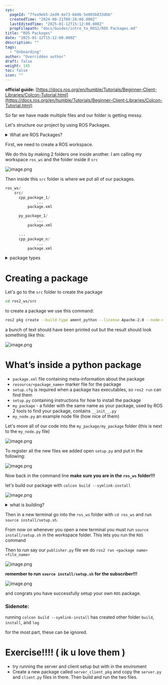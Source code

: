 ```yaml
---
sys:
  pageId: "7fea9eb5-2ed9-4e73-b6d6-5e093b833dbb"
  createdTime: "2024-08-21T00:28:00.000Z"
  lastEditedTime: "2025-01-12T15:12:00.000Z"
  propFilepath: "docs/Guides/intro_to_ROS2/ROS Packages.md"
title: "ROS Packages"
date: "2025-01-12T15:12:00.000Z"
description: ""
tags:
  - "Onboarding"
author: "Overridden author"
draft: false
weight: 145
toc: false
icon: ""
---
```


**official guide:** [https://docs.ros.org/en/humble/Tutorials/Beginner-Client-Libraries/Colcon-Tutorial.html](https://docs.ros.org/en/humble/Tutorials/Beginner-Client-Libraries/Colcon-Tutorial.html)

So far we have made multiple files and our folder is getting messy.

Let's structure our project by using ROS Packages.

<details>

<summary>What are ROS Packages?</summary>

ROS Packages are, as the name implies, packages of code that are highly sharable between ROS developers.

They consist of a folder, `package.xml` file, and source code

```python
      cpp_package_1/
		      ... imagine much code files here ..
          package.xml
```

</details>

First, we need to create a ROS workspace.

We do this by making 2 folders one inside another. I am calling my workspace `ros_ws` and the folder inside it `src`

![image.png](https://prod-files-secure.s3.us-west-2.amazonaws.com/d518164a-d88e-44d1-a4ee-3adb3bd8bce0/70706947-fd18-4537-a67b-e12946812d31/image.png?X-Amz-Algorithm=AWS4-HMAC-SHA256&X-Amz-Content-Sha256=UNSIGNED-PAYLOAD&X-Amz-Credential=ASIAZI2LB4667VSWZERY%2F20250623%2Fus-west-2%2Fs3%2Faws4_request&X-Amz-Date=20250623T071150Z&X-Amz-Expires=3600&X-Amz-Security-Token=IQoJb3JpZ2luX2VjEBcaCXVzLXdlc3QtMiJHMEUCIQDDKbyIGxWKw%2FXuJN7wpdKFPJpl4tG%2Fa0muWEXbC3zwUwIgGQzsOziAImMkJG5OIs7FfNgvQSL75TkaNRuaZnMbmWAq%2FwMIEBAAGgw2Mzc0MjMxODM4MDUiDOYtHbepEyf3QSTpeyrcA9df14EJX%2F1DJPpbYY1TFo3ZpeQxaZh8URmO7u6IlIzznLCeb18OgLHbp9RIUz1PMSVfr9dPOO4tCe4GsnZKm9RGUsvSseL04RxMSbJKrjxUtYRIH7tYUOUOxc65xaBjcMjO4kdDH3taX2Q7Xo68CLjLQm4MZkg0ctK8lvqPhLXMjDt2ndnJcmLcu4q226h3brHZ2o3mBKR9W%2FM%2FlOZE0EPZNldpU%2BpbRNt%2BLD0Kfm43%2FngtYvawLn%2FgH%2F5jM9CXtPTlMe9UM%2BFPx2NrQCmg73XeeS%2B7q6%2FQIYr75QXUDSAvebA5EZ%2FEfLE7p%2FdBUH%2Fb%2FkVPDTXas6Fu5VWlkG%2FtWskUfjXYtPTT2FlkqNYkBKneoPeDz%2B9LXRbm1%2BYjdmxoDcfQMTC9y6mEQ30OJxSCGOKHeiiBijH3bvLe3mqKc8TfaGZN6dkHRMZ0lziqKDTdgR1xW9w6dKYi%2FTdjcFs96GZE1LXel%2FnUjo8yiBOzz7NlOasUyAEtczEZacmVUmVSD%2FAFehgQYe6DFJJENQg60kaXaShCF6aL6o7o%2BFdGGgz8QcSGNRRTlrob8YGjH5FnFxGRE6STVYjinhSj5Gs4Ra0Lxb7J%2BGswU6YrCEX1VWii5zmc7ayj74q5jyEaMPjx48IGOqUBRi0SOC4ZdaGyc8Vro3H16N0jLUsUUgeN6d5fowrY3FKULS6Wh8T9hpb9riEXFAEPywuOnoeYu4lDuVrjmxD%2F0gGCeVnTofiF9AWBj3fYaBNRX9aVjH%2BiKlFWWsvEtcjFYtKAef%2BQ4hyeQjuJAdtFDRpwQ0qC3wp5Q7ra2GPoxJ2L%2BdlkRxQoTlWSHq2Tlj3z2IjNSSAnaXzv399qZaU3rn966nGk&X-Amz-Signature=45d74735384d0a0b8c3739cf8b6ff4716bd3f14a6d3234c15a583c828dd64661&X-Amz-SignedHeaders=host&x-amz-checksum-mode=ENABLED&x-id=GetObject)

Then inside this `src` folder is where we put all of our packages.

```python
ros_ws/
    src/
      cpp_package_1/
		      ...
          package.xml

      py_package_1/
		      ...
          package.xml

      ...
      cpp_package_n/
		      ...
          package.xml

```

<details>

<summary>package types</summary>

packages can be either `C++` or python.

the intern file structure is different for each but for this guide we will stick to creating python packages

</details>

# Creating a package

Let's go to the `src` folder to create the package

```bash
cd ros2_ws/src
```

to create a package we use this command:

```bash
ros2 pkg create --build-type ament_python --license Apache-2.0 --node-name my_node my_package
```

a bunch of text should have been printed out but the result should look something like this:

![image.png](https://prod-files-secure.s3.us-west-2.amazonaws.com/d518164a-d88e-44d1-a4ee-3adb3bd8bce0/e6cf1e3f-8512-4a3e-b131-079f800bf3e8/image.png?X-Amz-Algorithm=AWS4-HMAC-SHA256&X-Amz-Content-Sha256=UNSIGNED-PAYLOAD&X-Amz-Credential=ASIAZI2LB4667VSWZERY%2F20250623%2Fus-west-2%2Fs3%2Faws4_request&X-Amz-Date=20250623T071150Z&X-Amz-Expires=3600&X-Amz-Security-Token=IQoJb3JpZ2luX2VjEBcaCXVzLXdlc3QtMiJHMEUCIQDDKbyIGxWKw%2FXuJN7wpdKFPJpl4tG%2Fa0muWEXbC3zwUwIgGQzsOziAImMkJG5OIs7FfNgvQSL75TkaNRuaZnMbmWAq%2FwMIEBAAGgw2Mzc0MjMxODM4MDUiDOYtHbepEyf3QSTpeyrcA9df14EJX%2F1DJPpbYY1TFo3ZpeQxaZh8URmO7u6IlIzznLCeb18OgLHbp9RIUz1PMSVfr9dPOO4tCe4GsnZKm9RGUsvSseL04RxMSbJKrjxUtYRIH7tYUOUOxc65xaBjcMjO4kdDH3taX2Q7Xo68CLjLQm4MZkg0ctK8lvqPhLXMjDt2ndnJcmLcu4q226h3brHZ2o3mBKR9W%2FM%2FlOZE0EPZNldpU%2BpbRNt%2BLD0Kfm43%2FngtYvawLn%2FgH%2F5jM9CXtPTlMe9UM%2BFPx2NrQCmg73XeeS%2B7q6%2FQIYr75QXUDSAvebA5EZ%2FEfLE7p%2FdBUH%2Fb%2FkVPDTXas6Fu5VWlkG%2FtWskUfjXYtPTT2FlkqNYkBKneoPeDz%2B9LXRbm1%2BYjdmxoDcfQMTC9y6mEQ30OJxSCGOKHeiiBijH3bvLe3mqKc8TfaGZN6dkHRMZ0lziqKDTdgR1xW9w6dKYi%2FTdjcFs96GZE1LXel%2FnUjo8yiBOzz7NlOasUyAEtczEZacmVUmVSD%2FAFehgQYe6DFJJENQg60kaXaShCF6aL6o7o%2BFdGGgz8QcSGNRRTlrob8YGjH5FnFxGRE6STVYjinhSj5Gs4Ra0Lxb7J%2BGswU6YrCEX1VWii5zmc7ayj74q5jyEaMPjx48IGOqUBRi0SOC4ZdaGyc8Vro3H16N0jLUsUUgeN6d5fowrY3FKULS6Wh8T9hpb9riEXFAEPywuOnoeYu4lDuVrjmxD%2F0gGCeVnTofiF9AWBj3fYaBNRX9aVjH%2BiKlFWWsvEtcjFYtKAef%2BQ4hyeQjuJAdtFDRpwQ0qC3wp5Q7ra2GPoxJ2L%2BdlkRxQoTlWSHq2Tlj3z2IjNSSAnaXzv399qZaU3rn966nGk&X-Amz-Signature=3b8005ad526b897ac53d511ff083bd33fa24d84fd344c8c216f9571f6e0c6ba7&X-Amz-SignedHeaders=host&x-amz-checksum-mode=ENABLED&x-id=GetObject)

# What’s inside a python package

- `package.xml` file containing meta-information about the package
- `resource/<package_name>` marker file for the package
- `setup.cfg` is required when a package has executables, so `ros2 run` can find them
- `setup.py` containing instructions for how to install the package
- `my_package` - a folder with the same name as your package, used by ROS 2 tools to find your package, contains `__init__.py`
- `my_node.py` an example node file (how nice of them)

Let's move all of our code into the `my_package/my_package` folder (this is next to the `my_node.py` file)

![image.png](https://prod-files-secure.s3.us-west-2.amazonaws.com/d518164a-d88e-44d1-a4ee-3adb3bd8bce0/9ce58f11-0da9-4d3e-b86d-506a9685d378/image.png?X-Amz-Algorithm=AWS4-HMAC-SHA256&X-Amz-Content-Sha256=UNSIGNED-PAYLOAD&X-Amz-Credential=ASIAZI2LB4667VSWZERY%2F20250623%2Fus-west-2%2Fs3%2Faws4_request&X-Amz-Date=20250623T071150Z&X-Amz-Expires=3600&X-Amz-Security-Token=IQoJb3JpZ2luX2VjEBcaCXVzLXdlc3QtMiJHMEUCIQDDKbyIGxWKw%2FXuJN7wpdKFPJpl4tG%2Fa0muWEXbC3zwUwIgGQzsOziAImMkJG5OIs7FfNgvQSL75TkaNRuaZnMbmWAq%2FwMIEBAAGgw2Mzc0MjMxODM4MDUiDOYtHbepEyf3QSTpeyrcA9df14EJX%2F1DJPpbYY1TFo3ZpeQxaZh8URmO7u6IlIzznLCeb18OgLHbp9RIUz1PMSVfr9dPOO4tCe4GsnZKm9RGUsvSseL04RxMSbJKrjxUtYRIH7tYUOUOxc65xaBjcMjO4kdDH3taX2Q7Xo68CLjLQm4MZkg0ctK8lvqPhLXMjDt2ndnJcmLcu4q226h3brHZ2o3mBKR9W%2FM%2FlOZE0EPZNldpU%2BpbRNt%2BLD0Kfm43%2FngtYvawLn%2FgH%2F5jM9CXtPTlMe9UM%2BFPx2NrQCmg73XeeS%2B7q6%2FQIYr75QXUDSAvebA5EZ%2FEfLE7p%2FdBUH%2Fb%2FkVPDTXas6Fu5VWlkG%2FtWskUfjXYtPTT2FlkqNYkBKneoPeDz%2B9LXRbm1%2BYjdmxoDcfQMTC9y6mEQ30OJxSCGOKHeiiBijH3bvLe3mqKc8TfaGZN6dkHRMZ0lziqKDTdgR1xW9w6dKYi%2FTdjcFs96GZE1LXel%2FnUjo8yiBOzz7NlOasUyAEtczEZacmVUmVSD%2FAFehgQYe6DFJJENQg60kaXaShCF6aL6o7o%2BFdGGgz8QcSGNRRTlrob8YGjH5FnFxGRE6STVYjinhSj5Gs4Ra0Lxb7J%2BGswU6YrCEX1VWii5zmc7ayj74q5jyEaMPjx48IGOqUBRi0SOC4ZdaGyc8Vro3H16N0jLUsUUgeN6d5fowrY3FKULS6Wh8T9hpb9riEXFAEPywuOnoeYu4lDuVrjmxD%2F0gGCeVnTofiF9AWBj3fYaBNRX9aVjH%2BiKlFWWsvEtcjFYtKAef%2BQ4hyeQjuJAdtFDRpwQ0qC3wp5Q7ra2GPoxJ2L%2BdlkRxQoTlWSHq2Tlj3z2IjNSSAnaXzv399qZaU3rn966nGk&X-Amz-Signature=7ce51f13263a90994d7c62c2f7abcc408320c32711effc54e25d94adb7b576c0&X-Amz-SignedHeaders=host&x-amz-checksum-mode=ENABLED&x-id=GetObject)

To register all the new files we added open `setup.py` and put in the following:

![image.png](https://prod-files-secure.s3.us-west-2.amazonaws.com/d518164a-d88e-44d1-a4ee-3adb3bd8bce0/1cd7c262-4cae-4496-9d75-c178537d24a2/image.png?X-Amz-Algorithm=AWS4-HMAC-SHA256&X-Amz-Content-Sha256=UNSIGNED-PAYLOAD&X-Amz-Credential=ASIAZI2LB4667VSWZERY%2F20250623%2Fus-west-2%2Fs3%2Faws4_request&X-Amz-Date=20250623T071150Z&X-Amz-Expires=3600&X-Amz-Security-Token=IQoJb3JpZ2luX2VjEBcaCXVzLXdlc3QtMiJHMEUCIQDDKbyIGxWKw%2FXuJN7wpdKFPJpl4tG%2Fa0muWEXbC3zwUwIgGQzsOziAImMkJG5OIs7FfNgvQSL75TkaNRuaZnMbmWAq%2FwMIEBAAGgw2Mzc0MjMxODM4MDUiDOYtHbepEyf3QSTpeyrcA9df14EJX%2F1DJPpbYY1TFo3ZpeQxaZh8URmO7u6IlIzznLCeb18OgLHbp9RIUz1PMSVfr9dPOO4tCe4GsnZKm9RGUsvSseL04RxMSbJKrjxUtYRIH7tYUOUOxc65xaBjcMjO4kdDH3taX2Q7Xo68CLjLQm4MZkg0ctK8lvqPhLXMjDt2ndnJcmLcu4q226h3brHZ2o3mBKR9W%2FM%2FlOZE0EPZNldpU%2BpbRNt%2BLD0Kfm43%2FngtYvawLn%2FgH%2F5jM9CXtPTlMe9UM%2BFPx2NrQCmg73XeeS%2B7q6%2FQIYr75QXUDSAvebA5EZ%2FEfLE7p%2FdBUH%2Fb%2FkVPDTXas6Fu5VWlkG%2FtWskUfjXYtPTT2FlkqNYkBKneoPeDz%2B9LXRbm1%2BYjdmxoDcfQMTC9y6mEQ30OJxSCGOKHeiiBijH3bvLe3mqKc8TfaGZN6dkHRMZ0lziqKDTdgR1xW9w6dKYi%2FTdjcFs96GZE1LXel%2FnUjo8yiBOzz7NlOasUyAEtczEZacmVUmVSD%2FAFehgQYe6DFJJENQg60kaXaShCF6aL6o7o%2BFdGGgz8QcSGNRRTlrob8YGjH5FnFxGRE6STVYjinhSj5Gs4Ra0Lxb7J%2BGswU6YrCEX1VWii5zmc7ayj74q5jyEaMPjx48IGOqUBRi0SOC4ZdaGyc8Vro3H16N0jLUsUUgeN6d5fowrY3FKULS6Wh8T9hpb9riEXFAEPywuOnoeYu4lDuVrjmxD%2F0gGCeVnTofiF9AWBj3fYaBNRX9aVjH%2BiKlFWWsvEtcjFYtKAef%2BQ4hyeQjuJAdtFDRpwQ0qC3wp5Q7ra2GPoxJ2L%2BdlkRxQoTlWSHq2Tlj3z2IjNSSAnaXzv399qZaU3rn966nGk&X-Amz-Signature=a1a922e19acd21b3f16ab45406bb72d3bd7f0a07f7b57a422b5a76deab6e5852&X-Amz-SignedHeaders=host&x-amz-checksum-mode=ENABLED&x-id=GetObject)

Now back in the command line **make sure you are in the** **`ros_ws`** **folder!!!**

let's build our package with `colcon build --symlink-install`

![image.png](https://prod-files-secure.s3.us-west-2.amazonaws.com/d518164a-d88e-44d1-a4ee-3adb3bd8bce0/2f2a0d27-b173-48fd-b189-5f5c0ce65619/image.png?X-Amz-Algorithm=AWS4-HMAC-SHA256&X-Amz-Content-Sha256=UNSIGNED-PAYLOAD&X-Amz-Credential=ASIAZI2LB4667VSWZERY%2F20250623%2Fus-west-2%2Fs3%2Faws4_request&X-Amz-Date=20250623T071150Z&X-Amz-Expires=3600&X-Amz-Security-Token=IQoJb3JpZ2luX2VjEBcaCXVzLXdlc3QtMiJHMEUCIQDDKbyIGxWKw%2FXuJN7wpdKFPJpl4tG%2Fa0muWEXbC3zwUwIgGQzsOziAImMkJG5OIs7FfNgvQSL75TkaNRuaZnMbmWAq%2FwMIEBAAGgw2Mzc0MjMxODM4MDUiDOYtHbepEyf3QSTpeyrcA9df14EJX%2F1DJPpbYY1TFo3ZpeQxaZh8URmO7u6IlIzznLCeb18OgLHbp9RIUz1PMSVfr9dPOO4tCe4GsnZKm9RGUsvSseL04RxMSbJKrjxUtYRIH7tYUOUOxc65xaBjcMjO4kdDH3taX2Q7Xo68CLjLQm4MZkg0ctK8lvqPhLXMjDt2ndnJcmLcu4q226h3brHZ2o3mBKR9W%2FM%2FlOZE0EPZNldpU%2BpbRNt%2BLD0Kfm43%2FngtYvawLn%2FgH%2F5jM9CXtPTlMe9UM%2BFPx2NrQCmg73XeeS%2B7q6%2FQIYr75QXUDSAvebA5EZ%2FEfLE7p%2FdBUH%2Fb%2FkVPDTXas6Fu5VWlkG%2FtWskUfjXYtPTT2FlkqNYkBKneoPeDz%2B9LXRbm1%2BYjdmxoDcfQMTC9y6mEQ30OJxSCGOKHeiiBijH3bvLe3mqKc8TfaGZN6dkHRMZ0lziqKDTdgR1xW9w6dKYi%2FTdjcFs96GZE1LXel%2FnUjo8yiBOzz7NlOasUyAEtczEZacmVUmVSD%2FAFehgQYe6DFJJENQg60kaXaShCF6aL6o7o%2BFdGGgz8QcSGNRRTlrob8YGjH5FnFxGRE6STVYjinhSj5Gs4Ra0Lxb7J%2BGswU6YrCEX1VWii5zmc7ayj74q5jyEaMPjx48IGOqUBRi0SOC4ZdaGyc8Vro3H16N0jLUsUUgeN6d5fowrY3FKULS6Wh8T9hpb9riEXFAEPywuOnoeYu4lDuVrjmxD%2F0gGCeVnTofiF9AWBj3fYaBNRX9aVjH%2BiKlFWWsvEtcjFYtKAef%2BQ4hyeQjuJAdtFDRpwQ0qC3wp5Q7ra2GPoxJ2L%2BdlkRxQoTlWSHq2Tlj3z2IjNSSAnaXzv399qZaU3rn966nGk&X-Amz-Signature=b56a02c37c7d77f1581b069ffddbd0b4f964f189d5698661a42cfaf6b193df0a&X-Amz-SignedHeaders=host&x-amz-checksum-mode=ENABLED&x-id=GetObject)

<details>

<summary>what is building?</summary>

if you are a CS major at Rose-Hulman you will learn the answer to this in CSSE132

but TLDR; is it combines all the code files into one program that can be run easily 

</details>

Then in a new terminal go into the `ros_ws` folder with `cd ros_ws` and run `source install/setup.sh`. 

From now on whenever you open a new terminal you must run `source install/setup.sh` in the workspace folder. This lets you run the `ROS` command

Then to run say our `publisher.py` file we do `ros2 run <package name> <file_name>`

![image.png](https://prod-files-secure.s3.us-west-2.amazonaws.com/d518164a-d88e-44d1-a4ee-3adb3bd8bce0/4f4b1219-3a44-4632-aa0a-ce3471699f59/image.png?X-Amz-Algorithm=AWS4-HMAC-SHA256&X-Amz-Content-Sha256=UNSIGNED-PAYLOAD&X-Amz-Credential=ASIAZI2LB4667VSWZERY%2F20250623%2Fus-west-2%2Fs3%2Faws4_request&X-Amz-Date=20250623T071150Z&X-Amz-Expires=3600&X-Amz-Security-Token=IQoJb3JpZ2luX2VjEBcaCXVzLXdlc3QtMiJHMEUCIQDDKbyIGxWKw%2FXuJN7wpdKFPJpl4tG%2Fa0muWEXbC3zwUwIgGQzsOziAImMkJG5OIs7FfNgvQSL75TkaNRuaZnMbmWAq%2FwMIEBAAGgw2Mzc0MjMxODM4MDUiDOYtHbepEyf3QSTpeyrcA9df14EJX%2F1DJPpbYY1TFo3ZpeQxaZh8URmO7u6IlIzznLCeb18OgLHbp9RIUz1PMSVfr9dPOO4tCe4GsnZKm9RGUsvSseL04RxMSbJKrjxUtYRIH7tYUOUOxc65xaBjcMjO4kdDH3taX2Q7Xo68CLjLQm4MZkg0ctK8lvqPhLXMjDt2ndnJcmLcu4q226h3brHZ2o3mBKR9W%2FM%2FlOZE0EPZNldpU%2BpbRNt%2BLD0Kfm43%2FngtYvawLn%2FgH%2F5jM9CXtPTlMe9UM%2BFPx2NrQCmg73XeeS%2B7q6%2FQIYr75QXUDSAvebA5EZ%2FEfLE7p%2FdBUH%2Fb%2FkVPDTXas6Fu5VWlkG%2FtWskUfjXYtPTT2FlkqNYkBKneoPeDz%2B9LXRbm1%2BYjdmxoDcfQMTC9y6mEQ30OJxSCGOKHeiiBijH3bvLe3mqKc8TfaGZN6dkHRMZ0lziqKDTdgR1xW9w6dKYi%2FTdjcFs96GZE1LXel%2FnUjo8yiBOzz7NlOasUyAEtczEZacmVUmVSD%2FAFehgQYe6DFJJENQg60kaXaShCF6aL6o7o%2BFdGGgz8QcSGNRRTlrob8YGjH5FnFxGRE6STVYjinhSj5Gs4Ra0Lxb7J%2BGswU6YrCEX1VWii5zmc7ayj74q5jyEaMPjx48IGOqUBRi0SOC4ZdaGyc8Vro3H16N0jLUsUUgeN6d5fowrY3FKULS6Wh8T9hpb9riEXFAEPywuOnoeYu4lDuVrjmxD%2F0gGCeVnTofiF9AWBj3fYaBNRX9aVjH%2BiKlFWWsvEtcjFYtKAef%2BQ4hyeQjuJAdtFDRpwQ0qC3wp5Q7ra2GPoxJ2L%2BdlkRxQoTlWSHq2Tlj3z2IjNSSAnaXzv399qZaU3rn966nGk&X-Amz-Signature=c445a028c9037d6e4d391683b7a687fb3009183ad04ed09ffdd26afdec95200a&X-Amz-SignedHeaders=host&x-amz-checksum-mode=ENABLED&x-id=GetObject)

**remember to run** **`source install/setup.sh`** **for the subscriber!!!**

![image.png](https://prod-files-secure.s3.us-west-2.amazonaws.com/d518164a-d88e-44d1-a4ee-3adb3bd8bce0/02121119-dad4-49ec-8356-c956108b4243/image.png?X-Amz-Algorithm=AWS4-HMAC-SHA256&X-Amz-Content-Sha256=UNSIGNED-PAYLOAD&X-Amz-Credential=ASIAZI2LB4667VSWZERY%2F20250623%2Fus-west-2%2Fs3%2Faws4_request&X-Amz-Date=20250623T071150Z&X-Amz-Expires=3600&X-Amz-Security-Token=IQoJb3JpZ2luX2VjEBcaCXVzLXdlc3QtMiJHMEUCIQDDKbyIGxWKw%2FXuJN7wpdKFPJpl4tG%2Fa0muWEXbC3zwUwIgGQzsOziAImMkJG5OIs7FfNgvQSL75TkaNRuaZnMbmWAq%2FwMIEBAAGgw2Mzc0MjMxODM4MDUiDOYtHbepEyf3QSTpeyrcA9df14EJX%2F1DJPpbYY1TFo3ZpeQxaZh8URmO7u6IlIzznLCeb18OgLHbp9RIUz1PMSVfr9dPOO4tCe4GsnZKm9RGUsvSseL04RxMSbJKrjxUtYRIH7tYUOUOxc65xaBjcMjO4kdDH3taX2Q7Xo68CLjLQm4MZkg0ctK8lvqPhLXMjDt2ndnJcmLcu4q226h3brHZ2o3mBKR9W%2FM%2FlOZE0EPZNldpU%2BpbRNt%2BLD0Kfm43%2FngtYvawLn%2FgH%2F5jM9CXtPTlMe9UM%2BFPx2NrQCmg73XeeS%2B7q6%2FQIYr75QXUDSAvebA5EZ%2FEfLE7p%2FdBUH%2Fb%2FkVPDTXas6Fu5VWlkG%2FtWskUfjXYtPTT2FlkqNYkBKneoPeDz%2B9LXRbm1%2BYjdmxoDcfQMTC9y6mEQ30OJxSCGOKHeiiBijH3bvLe3mqKc8TfaGZN6dkHRMZ0lziqKDTdgR1xW9w6dKYi%2FTdjcFs96GZE1LXel%2FnUjo8yiBOzz7NlOasUyAEtczEZacmVUmVSD%2FAFehgQYe6DFJJENQg60kaXaShCF6aL6o7o%2BFdGGgz8QcSGNRRTlrob8YGjH5FnFxGRE6STVYjinhSj5Gs4Ra0Lxb7J%2BGswU6YrCEX1VWii5zmc7ayj74q5jyEaMPjx48IGOqUBRi0SOC4ZdaGyc8Vro3H16N0jLUsUUgeN6d5fowrY3FKULS6Wh8T9hpb9riEXFAEPywuOnoeYu4lDuVrjmxD%2F0gGCeVnTofiF9AWBj3fYaBNRX9aVjH%2BiKlFWWsvEtcjFYtKAef%2BQ4hyeQjuJAdtFDRpwQ0qC3wp5Q7ra2GPoxJ2L%2BdlkRxQoTlWSHq2Tlj3z2IjNSSAnaXzv399qZaU3rn966nGk&X-Amz-Signature=33078a3502e9eac0569bdbde79917db2f4ff62e6fa768996a1719a3000d1d9c4&X-Amz-SignedHeaders=host&x-amz-checksum-mode=ENABLED&x-id=GetObject)

and congrats you have successfully setup your own `ROS` package.

### Sidenote:

running `colcon build --symlink-install` has created other folder `build`, `install`, and `log`

for the most part, these can be ignored.

# Exercise!!!! ( ik u love them )

- try running the server and client setup but with in the enviroment
- Create a new package called `server_client_pkg` and copy the `server.py` and `client.py` files in there. Then build and run the two files.
